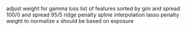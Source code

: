 adjust weight for gamma loss
list of features sorted by gini and spread 100/0 and spread 95/5
ridge penalty
spline interpolation
lasso penalty
weight to normalize x should be based on exposure
